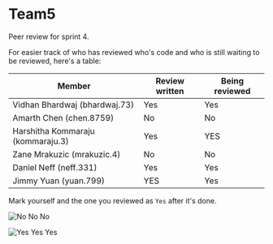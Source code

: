 # Team5

Peer review for sprint 4. 
 
For easier track of who has reviewed who's code and who is still waiting to be reviewed, here's a table:
 
| Member  | Review written | Being reviewed |
| ------------- | ------------- | ------------- |
| Vidhan Bhardwaj (bhardwaj.73)  | Yes  | Yes |
| Amarth Chen (chen.8759)  | No | No |
| Harshitha Kommaraju (kommaraju.3)  | Yes  | YES |
| Zane Mrakuzic (mrakuzic.4)  | No  | No |
| Daniel Neff (neff.331)  | Yes  | Yes |
| Jimmy Yuan (yuan.799)  | YES  | Yes |

Mark yourself and the one you reviewed as `Yes` after it's done. 

![No No No](https://i.pinimg.com/originals/da/eb/26/daeb26a70a817fbeef6f8e3b5c9baee1.gif)

![Yes Yes Yes](https://i.imgur.com/Qgl3Q2K.gif)



